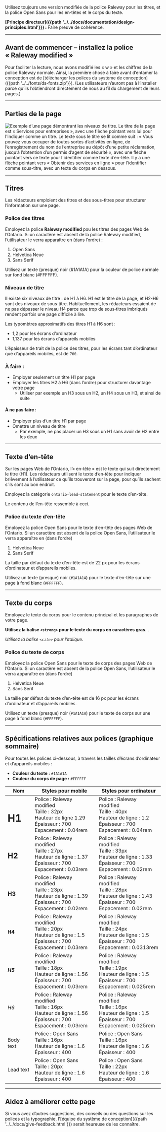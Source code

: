 <p class="ontario-lead-statement">Utilisez toujours une version modifiée de la police Raleway pour les titres, et la police Open Sans pour les en‑têtes et le corps du texte.</p>

**[Principe directeur]({{path '../../docs/documentation/design-principles.html'}})&nbsp;:** Faire preuve de cohérence.

<hr class="dark">

## Avant de commencer – installez la police «&nbsp;Raleway modified&nbsp;»
Pour faciliter la lecture, nous avons modifié les «&nbsp;w&nbsp;» et les chiffres de la police Raleway normale. Ainsi, la première chose à faire avant d’entamer la conception est de [télécharger les polices du système de conception]({{path '../../fonts/ds-fonts.zip'}}). (Les utilisateurs n’auront pas à l’installer parce qu’ils l’obtiendront directement de nous au fil du chargement de leurs pages.)
<hr>

## Parties de la page

<img src="{{path '../../markdown-assets/fonts/DS_TypographyHeadings_Guidance-fr.png'}}" alt="Exemple d’une page démontrant les niveaux de titre. Le titre de la page est « Services pour entreprises », avec une flèche pointant vers lui pour l'indiquer comme un titre. Le texte sous le titre se lit comme suit : « Vous pouvez vous occuper de toutes sortes d’activités en ligne, de l’enregistrement du nom de l’entreprise au dépôt d’une petite réclamation, jusqu’à l’obtention d’un permis d’agent de sécurité », avec une flèche pointant vers ce texte pour l'identifier comme texte d’en-tête. Il y a une flèche pointant vers « Obtenir des services en ligne » pour l'identifier comme sous-titre, avec un texte du corps en dessous." />

<hr>

## Titres
Les rédacteurs emploient des titres et des sous-titres pour structurer l’information sur une page. 

### Police des titres
Employez la police **Raleway modified** pou les titres des pages Web de l’Ontario. Si un caractère est absent de la police Raleway modified, l’utilisateur le verra apparaître en (dans l’ordre)&nbsp;:
1. Open Sans
2. Helvetica Neue
3. Sans Serif 

Utilisez un texte (presque) noir (#1A1A1A) pour la couleur de police normale sur fond blanc (#FFFFFF).

### Niveaux de titre
Il existe six niveaux de titre&nbsp;: de H1 à H6. H1 est le titre de la page, et H2-H6 sont des niveaux de sous‑titre. Habituellement, les rédacteurs essaient de ne pas dépasser le niveau H4 parce que trop de sous‑titres imbriqués rendent parfois une page difficile à lire.  

Les typomètres approximatifs des titres H1 à H6 sont&nbsp;:

* 1,2 pour les écrans d’ordinateur 
* 1,137 pour les écrans d’appareils mobiles 

L’épaisseur de trait de la police des titres, pour les écrans tant d’ordinateur que d’appareils mobiles, est de `700`.

### À faire&nbsp;:
* Employer seulement un titre H1 par page 
* Employer les titres H2 à H6 (dans l’ordre) pour structurer davantage votre page 
    * Utiliser par exemple un H3 sous un H2, un H4 sous un H3, et ainsi de suite 

#### À ne pas faire&nbsp;:
* Employer plus d’un titre H1 par page 
* Omettre un niveau de titre
   * Par exemple, ne pas placer un H3 sous un H1 sans avoir de H2 entre les deux

<hr>

## Texte d’en-tête

Sur les pages Web de l’Ontario, l’«&nbsp;en-tête&nbsp;» est le texte qui suit directement le titre (H1). Les rédacteurs utilisent le texte d’en‑tête pour indiquer brièvement à l’utilisateur ce qu’ils trouveront sur la page, pour qu’ils sachent s’ils sont au bon endroit.

Employez la catégorie `ontario-lead-statement` pour le texte d’en-tête.

<span class="ontario-lead-statement">Le contenu de l’en-tête ressemble à ceci.</span>

### Police du texte d’en-tête

Employez la police Open Sans pour le texte d’en-tête des pages Web de l’Ontario. Si un caractère est absent de la police Open Sans, l’utilisateur le verra apparaître en (dans l’ordre) 
1. Helvetica Neue
2. Sans Serif 

La taille par défaut du texte d’en-tête est de 22 px pour les écrans d’ordinateur et d’appareils mobiles.

Utilisez un texte (presque) noir (`#1A1A1A`) pour le texte d’en-tête sur une page à fond blanc (`#FFFFFF`).

<hr>

## Texte du corps
Employez le texte du corps pour le contenu principal et les paragraphes de votre page.

<strong>Utilisez la balise `<strong>` pour le texte du corps en caractères gras. </strong>.

<cite>Utilisez la balise `<cite>` pour l’italique</cite>.

### Police du texte de corps
Employez la police Open Sans pour le texte de corps des pages Web de l’Ontario. Si un caractère est absent de la police Open Sans, l’utilisateur le verra apparaître en (dans l’ordre)  
1. Helvetica Neue
2. Sans Serif 

La taille par défaut du texte d’en-tête est de 16 px pour les écrans d’ordinateur et d’appareils mobiles.

Utilisez un texte (presque) noir (`#1A1A1A`) pour le texte de corps sur une page à fond blanc (`#FFFFFF`).

<hr>

## Spécifications relatives aux polices (graphique sommaire)

Pour toutes les polices ci-dessous, à travers les tailles d’écrans d’ordinateur et d’appareils mobiles&nbsp;:
* **Couleur du texte&nbsp;:** <code>#1A1A1A</code>
* **Couleur du corps de page&nbsp;:** <code>#FFFFFF</code>

<div class="fractal-table-scroll">

| Nom      | Styles pour mobile                                                                      | Styles pour ordinateur                                                                | 
|-----------|-------------------------------------------------------------------------------------|--------------------------------------------------------------------------------------|
| <h1>H1</h1>        | Police&nbsp;: Raleway modified<br>Taille&nbsp;: 32px<br>Hauteur de ligne  1.29<br>Épaisseur&nbsp;: 700<br>Espacement&nbsp;: 0.04rem | Police&nbsp;: Raleway modified<br>Taille&nbsp;: 40px<br>Hauteur de ligne&nbsp;: 1.2<br>Épaisseur&nbsp;: 700<br>Espacement&nbsp;: 0.04rem   | 
| <h2>H2</h2>        | Police&nbsp;: Raleway modified<br>Taille&nbsp;: 27px<br>Hauteur de ligne&nbsp;: 1.37<br>Épaisseur&nbsp;: 700<br>Espacement&nbsp;: 0.03rem | Police&nbsp;: Raleway modified<br>Taille&nbsp;: 33px<br>Hauteur de ligne&nbsp;: 1.33<br>Épaisseur&nbsp;: 700<br>Espacement&nbsp;: 0.02rem  | 
| <h3>H3</h3>        | Police&nbsp;: Raleway modified<br>Taille&nbsp;: 23px<br>Hauteur de ligne&nbsp;: 1.39<br>Épaisseur&nbsp;: 700<br>Espacement&nbsp;: 0.02rem | Police&nbsp;: Raleway modified<br>Taille&nbsp;: 28px<br>Hauteur de ligne&nbsp;: 1.43<br>Épaisseur&nbsp;: 700<br>Espacement&nbsp;: 0.02rem  | 
| <h4>H4</h4>        | Police&nbsp;: Raleway modified<br>Taille&nbsp;: 20px<br>Hauteur de ligne&nbsp;: 1.5<br>Épaisseur&nbsp;: 700<br>Espacement&nbsp;: 0.03rem  | Police&nbsp;: Raleway modified<br>Taille&nbsp;: 24px<br>Hauteur de ligne&nbsp;: 1.5<br>Épaisseur&nbsp;: 700<br>Espacement&nbsp;: 0.0313rem | 
| <h5>H5</h5>        | Police&nbsp;: Raleway modified<br>Taille&nbsp;: 18px<br>Hauteur de ligne&nbsp;: 1.56<br>Épaisseur&nbsp;: 700<br>Espacement&nbsp;: 0.03rem | Police&nbsp;: Raleway modified<br>Taille&nbsp;: 19px<br>Hauteur de ligne&nbsp;: 1.5<br>Épaisseur&nbsp;: 700<br>Espacement&nbsp;: 0.025rem  | 
| <h6>H6</h6>        | Police&nbsp;: Raleway modified<br>Taille&nbsp;: 16px<br>Hauteur de ligne&nbsp;: 1.56<br>Épaisseur&nbsp;: 700<br>Espacement&nbsp;: 0.03rem | Police&nbsp;: Raleway modified<br>Taille&nbsp;: 16px<br>Hauteur de ligne&nbsp;: 1.5<br>Épaisseur&nbsp;: 700<br>Espacement&nbsp;: 0.025rem  | 
| Body text | Police&nbsp;: Open Sans<br>Taille&nbsp;: 16px<br>Hauteur de ligne&nbsp;: 1.6<br>Épaisseur&nbsp;: 400                    | Police&nbsp;: Open Sans<br>Taille&nbsp;: 16px<br>Hauteur de ligne&nbsp;: 1.6<br>Épaisseur&nbsp;: 400                     | 
| <span class="ontario-lead-statement">Lead text</span> | Police&nbsp;: Open Sans<br>Taille&nbsp;: 20px<br>Hauteur de ligne&nbsp;: 1.6<br>Épaisseur&nbsp;: 400                    | Police&nbsp;: Open Sans<br>Taille&nbsp;: 22px<br>Hauteur de ligne&nbsp;: 1.6<br>Épaisseur&nbsp;: 400                  |  

</div>

<hr>

## Aidez à améliorer cette page

Si vous avez d’autres suggestions, des conseils ou des questions sur les polices et la typographie, l’[équipe du système de conception]({{path '../../docs/give-feedback.html'}}) serait heureuse de les connaître.
